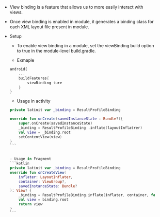 - View binding is a feature that allows us to more easily interact with views.

- Once view binding is enabled in module, it generates a binding class for each XML layout file present in module.

- Setup

	- To enable view binding in a module, set the viewBinding build option to true in the module-level build.gradle.

	- Exmaple
	```kotlin
	android{
		...
		buildFeatures{
			viewBinding ture
		}
	}
	``` 

	- Usage in activity 
	````kotlin
	private latinit var _binding = ResultProfileBinding

	override fun onCreate(savedInstanceState : Bundle?){
		super.onCreate(savedInstanceState)
		_binding = ResultProfileBinding .inflate(layoutInflatrer)
		val view = _binding.root
		setContentView(view)
	}
	```


	- Usage in Fragment
	```kotlin
	private latinit var _binding = ResultProfileBinding
	override fun onCreateView(
	    inflater: LayoutInflater,
	    container: ViewGroup?,
	    savedInstanceState: Bundle?
	): View? {
	    _binding = ResultProfileBinding.inflate(inflater, container, false)
	    val view = binding.root
	    return view
	}
	``` 